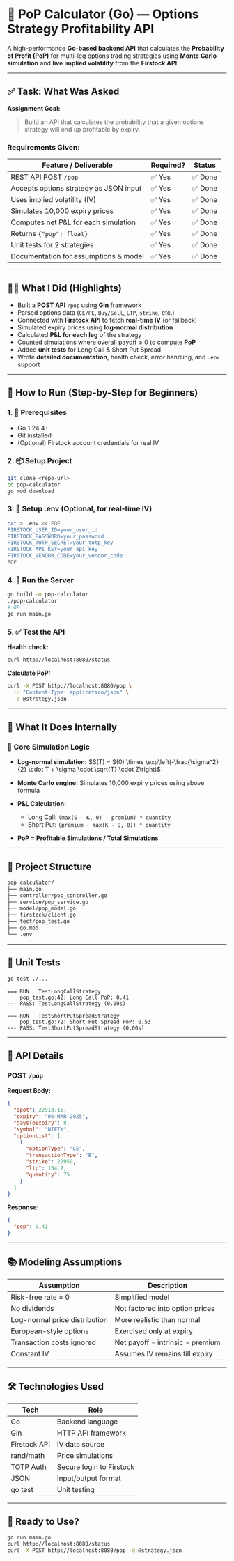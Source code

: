 # 🧠 PoP Calculator (Go) — Options Strategy Profitability API

A high-performance **Go-based backend API** that calculates the **Probability of Profit (PoP)** for multi-leg options trading strategies using **Monte Carlo simulation** and **live implied volatility** from the **Firstock API**.

---

## ✅ Task: What Was Asked

**Assignment Goal:**

> Build an API that calculates the probability that a given options strategy will end up profitable by expiry.

### Requirements Given:

| Feature / Deliverable                  | Required? | Status  |
| -------------------------------------- | --------- | ------- |
| REST API POST `/pop`                   | ✅ Yes    | ✅ Done |
| Accepts options strategy as JSON input | ✅ Yes    | ✅ Done |
| Uses implied volatility (IV)           | ✅ Yes    | ✅ Done |
| Simulates 10,000 expiry prices         | ✅ Yes    | ✅ Done |
| Computes net P\&L for each simulation  | ✅ Yes    | ✅ Done |
| Returns `{"pop": float}`               | ✅ Yes    | ✅ Done |
| Unit tests for 2 strategies            | ✅ Yes    | ✅ Done |
| Documentation for assumptions & model  | ✅ Yes    | ✅ Done |

---

## 👨‍💻 What I Did (Highlights)

- Built a **POST API** `/pop` using **Gin** framework
- Parsed options data (`CE/PE`, `Buy/Sell`, `LTP`, `strike`, etc.)
- Connected with **Firstock API** to fetch **real-time IV** (or fallback)
- Simulated expiry prices using **log-normal distribution**
- Calculated **P\&L for each leg** of the strategy
- Counted simulations where overall payoff ≥ 0 to compute **PoP**
- Added **unit tests** for Long Call & Short Put Spread
- Wrote **detailed documentation**, health check, error handling, and `.env` support

---

## 🏁 How to Run (Step-by-Step for Beginners)

### 1. 🔧 Prerequisites

- Go 1.24.4+
- Git installed
- (Optional) Firstock account credentials for real IV

### 2. 📦 Setup Project

```bash
git clone <repo-url>
cd pop-calculator
go mod download
```

### 3. 🔐 Setup .env (Optional, for real-time IV)

```bash
cat > .env << EOF
FIRSTOCK_USER_ID=your_user_id
FIRSTOCK_PASSWORD=your_password
FIRSTOCK_TOTP_SECRET=your_totp_key
FIRSTOCK_API_KEY=your_api_key
FIRSTOCK_VENDOR_CODE=your_vendor_code
EOF
```

### 4. 🚀 Run the Server

```bash
go build -o pop-calculator
./pop-calculator
# OR
go run main.go
```

### 5. ✅ Test the API

**Health check:**

```bash
curl http://localhost:8080/status
```

**Calculate PoP:**

```bash
curl -X POST http://localhost:8080/pop \
  -H "Content-Type: application/json" \
  -d @strategy.json
```

---

## 🧠 What It Does Internally

### 🔢 Core Simulation Logic

- **Log-normal simulation:**
  $S(T) = S(0) \times \exp\left(-\frac{\sigma^2}{2} \cdot T + \sigma \cdot \sqrt{T} \cdot Z\right)$
- **Monte Carlo engine:**
  Simulates 10,000 expiry prices using above formula
- **P\&L Calculation:**

  - Long Call: `(max(S - K, 0) - premium) * quantity`
  - Short Put: `(premium - max(K - S, 0)) * quantity`

- **PoP = Profitable Simulations / Total Simulations**

---

## 📁 Project Structure

```bash
pop-calculator/
├── main.go
├── controller/pop_controller.go
├── service/pop_service.go
├── model/pop_model.go
├── firstock/client.go
├── test/pop_test.go
├── go.mod
└── .env
```

---

## 🧪 Unit Tests

```bash
go test ./...
```

```
=== RUN   TestLongCallStrategy
    pop_test.go:42: Long Call PoP: 0.41
--- PASS: TestLongCallStrategy (0.00s)

=== RUN   TestShortPutSpreadStrategy
    pop_test.go:72: Short Put Spread PoP: 0.53
--- PASS: TestShortPutSpreadStrategy (0.00s)
```

---

## 📡 API Details

### POST `/pop`

**Request Body:**

```json
{
  "spot": 22913.15,
  "expiry": "06-MAR-2025",
  "daysToExpiry": 8,
  "symbol": "NIFTY",
  "optionList": [
    {
      "optionType": "CE",
      "transactionType": "B",
      "strike": 22950,
      "ltp": 154.7,
      "quantity": 75
    }
  ]
}
```

**Response:**

```json
{
  "pop": 0.41
}
```

---

## 📚 Modeling Assumptions

| Assumption                    | Description                      |
| ----------------------------- | -------------------------------- |
| Risk-free rate = 0            | Simplified model                 |
| No dividends                  | Not factored into option prices  |
| Log-normal price distribution | More realistic than normal       |
| European-style options        | Exercised only at expiry         |
| Transaction costs ignored     | Net payoff = intrinsic - premium |
| Constant IV                   | Assumes IV remains till expiry   |

---

## 🛠️ Technologies Used

| Tech         | Role                     |
| ------------ | ------------------------ |
| Go           | Backend language         |
| Gin          | HTTP API framework       |
| Firstock API | IV data source           |
| rand/math    | Price simulations        |
| TOTP Auth    | Secure login to Firstock |
| JSON         | Input/output format      |
| go test      | Unit testing             |

---

## 🚀 Ready to Use?

```bash
go run main.go
curl http://localhost:8080/status
curl -X POST http://localhost:8080/pop -d @strategy.json
```
